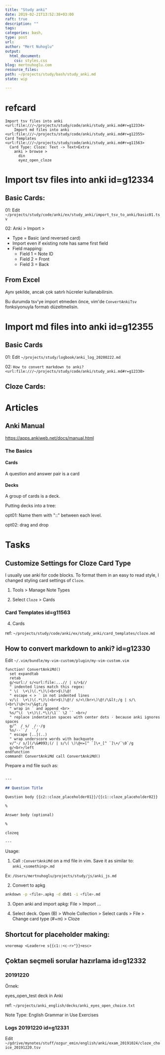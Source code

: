 ```yaml
---
title: "Study anki"
date: 2019-02-21T13:52:38+03:00 
raft: true
description: ""
tags:
categories: bash, 
type: post
url:
author: "Mert Nuhoglu"
output:
  html_document:
    css: styles.css
blog: mertnuhoglu.com
resource_files:
path: ~/projects/study/bash/study_anki.md
state: wip

---
```


# refcard

    Import tsv files into anki <url:file:///~/projects/study/code/anki/study_anki.md#r=g12334>
		Import md files into anki  <url:file:///~/projects/study/code/anki/study_anki.md#r=g12355>
    Card Templates  <url:file:///~/projects/study/code/anki/study_anki.md#r=g11563>
      Card Type: Cloze: Text -> Text+Extra
        anki > browse > 
          din
          eyez_open_cloze


# Import tsv files into anki id=g12334

## Basic Cards:

01: Edit `~/projects/study/code/anki/ex/study_anki/import_tsv_to_anki/basic01.tsv`

02: Anki > Import > 

- Type = Basic (and reversed card)
- Import even if existing note has same first field
- Field mapping:
  - Field 1 = Note ID
  - Field 2 = Front
  - Field 3 = Back

## From Excel

Aynı şekilde, ancak çok satırlı hücreler kullanabilirsin.

Bu durumda tsv'ye import etmeden önce, vim'de `ConvertAnkiTsv` fonksiyonuyla formatı düzeltmelisin.

# Import md files into anki  id=g12355

## Basic Cards

01: Edit `~/projects/study/logbook/anki_log_20200222.md`

02: `How to convert markdown to anki? <url:file:///~/projects/study/code/anki/study_anki.md#r=g12330>`

## Cloze Cards:

# Articles

## Anki Manual

https://apps.ankiweb.net/docs/manual.html

### The Basics

#### Cards

A question and answer pair is a card

#### Decks

A group of cards is a deck.

Putting decks into a tree:

opt01: Name them with "::" between each level.

opt02: drag and drop

# Tasks

## Customize Settings for Cloze Card Type

I usually use anki for code blocks. To format them in an easy to read style, I changed styling card settings of `Cloze`.

1. Tools > Manage Note Types

3. Select `Cloze` > Cards

### Card Templates  id=g11563

4. Cards

ref: `~/projects/study/code/anki/ex/study_anki/card_templates/cloze.md`

## How to convert markdown to anki? id=g12330

Edit `~/.vim/bundle/my-vim-custom/plugin/my-vim-custom.vim`

``` vimscript
function! ConvertAnkiMd()
  set expandtab
  retab
  g/<url:/ s/<url:file:...// | s/>$//
  " indented lines match this regex:
  " \(  \+\)\(.*\)\(<br>$\)\@!
  " escape < > ` in not indented lines
  v/\(  \+\)\(.*\)\(<br>$\)\@!/ s/<\(br>\)\@!/\&lt;/g | s/\(<br\)\@<!>/\&gt;/g
  " wrap in ` and append <br>
  %s/^\(  \+\)\(.*\)/\1`` \2 `` <br>/
  " replace indentation spaces with center dots · because anki ignores spaces
  g/^  / s/  /··/g 
  %s/··``/  ``/
  " escape [..](..)
  " wrap underscore words with backquote
  v/^·/ s/](/\&#093;(/ | s/\( \)\@<=[^ `]\+_[^ `]\+/`\0`/g
  g/<br>/left
endfunction
command! ConvertAnkiMd call ConvertAnkiMd()
``` 

Prepare a md file such as:

``` md

---

## Question Title

Question body {{c2::cloze_placeholder01}}/{{c1::cloze_placeholder02}}

%

Answer body (optional)

% 

clozeq

---

``` 

Usage: 

1. Call `:ConvertAnkiMd` on a md file in vim. Save it as similar to: `anki_<something>.md`

Ex: `/Users/mertnuhoglu/projects/study/js/anki_js.md`

2. Convert to apkg

``` bash
ankdown -p <file>.apkg -d db01 -i <file>.md
``` 

3. Open anki and import apkg: File > Import ...

4. Select deck. Open (B) > Whole Collection > Select cards > File > Change card type (#+m) > Cloze

## Shortcut for placeholder making:

``` vimscript
vnoremap <Leader>e s{{c1::<c-r>"}}<esc>
``` 

## Çoktan seçmeli sorular hazırlama id=g12332

### 20191220 

Örnek:

eyes_open_test deck in Anki

ref: `~/projects/anki_english/decks/anki_eyes_open_choice.txt`

Note Type: English Grammar in Use Exercises

### Logs 20191220  id=g12331

Edit `~/gdrive/mynotes/stuff/ozgur_emin/english/anki/exam_20191024/cloze_choice_20191220.tsv`



